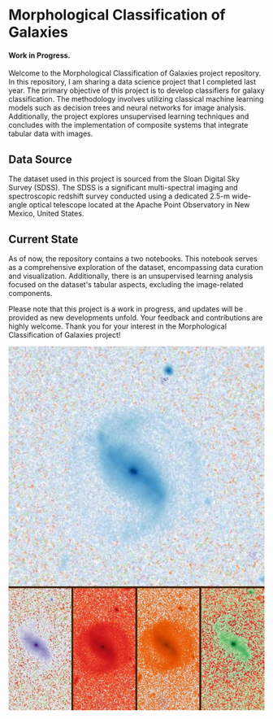 # Morphological Classification of Galaxies

#### Work in Progress.

Welcome to the Morphological Classification of Galaxies project repository. In this repository, I am sharing a data science project that I completed last year. The primary objective of this project is to develop classifiers for galaxy classification. The methodology involves utilizing classical machine learning models such as decision trees and neural networks for image analysis. Additionally, the project explores unsupervised learning techniques and concludes with the implementation of composite systems that integrate tabular data with images.

## Data Source

The dataset used in this project is sourced from the Sloan Digital Sky Survey (SDSS). The SDSS is a significant multi-spectral imaging and spectroscopic redshift survey conducted using a dedicated 2.5-m wide-angle optical telescope located at the Apache Point Observatory in New Mexico, United States.

## Current State

As of now, the repository contains a two notebooks. This notebook serves as a comprehensive exploration of the dataset, encompassing data curation and visualization. Additionally, there is an unsupervised learning analysis focused on the dataset's tabular aspects, excluding the image-related components.

Please note that this project is a work in progress, and updates will be provided as new developments unfold. Your feedback and contributions are highly welcome. Thank you for your interest in the Morphological Classification of Galaxies project!







![Sample Image (5 channels)](/assets/img/galaxias.jpeg)
